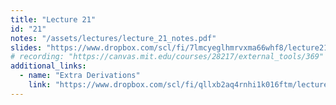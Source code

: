 ```yaml
---
title: "Lecture 21"
id: "21"
notes: "/assets/lectures/lecture_21_notes.pdf"
slides: "https://www.dropbox.com/scl/fi/7lmcyeglhmrvxma66whf8/lecture21_slides.pdf?rlkey=kr4jbplu8pyp3i2zzbl9jnlla&st=efx5w5cj&dl=0"
# recording: "https://canvas.mit.edu/courses/28217/external_tools/369"
additional_links:
  - name: "Extra Derivations"
    link: "https://www.dropbox.com/scl/fi/qllxb2aq4rnhi1k016ftm/lecture21_derivations.pdf?rlkey=y4919wyfn68oz99pspxugu1hd&st=dbxh063y&dl=0"
---
```

